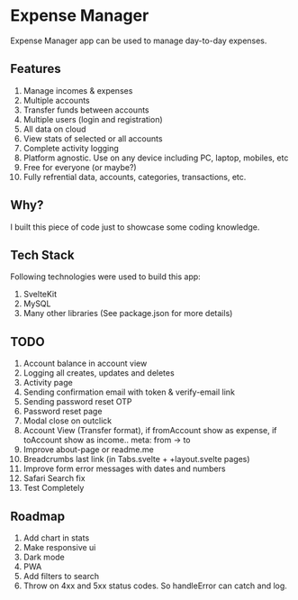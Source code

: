 # Expense Manager

Expense Manager app can be used to manage day-to-day expenses.

## Features

1. Manage incomes & expenses
2. Multiple accounts
3. Transfer funds between accounts
4. Multiple users (login and registration)
5. All data on cloud
6. View stats of selected or all accounts
7. Complete activity logging
8. Platform agnostic. Use on any device including PC, laptop, mobiles, etc
9. Free for everyone (or maybe?)
10. Fully refrential data, accounts, categories, transactions, etc.

## Why?

I built this piece of code just to showcase some coding knowledge.

## Tech Stack

Following technologies were used to build this app:

1. SvelteKit
2. MySQL
3. Many other libraries (See package.json for more details)

## TODO

1. Account balance in account view
3. Logging all creates, updates and deletes
4. Activity page
5. Sending confirmation email with token & verify-email link
6. Sending password reset OTP
7. Password reset page
8. Modal close on outclick
9. Account View (Transfer format), if fromAccount show as expense, if toAccount show as income.. meta: from -> to
10. Improve about-page or readme.me
11. Breadcrumbs last link (in Tabs.svelte + +layout.svelte pages)
12. Improve form error messages with dates and numbers
13. Safari Search fix
14. Test Completely

## Roadmap

1. Add chart in stats
3. Make responsive ui
4. Dark mode
5. PWA
6. Add filters to search
7. Throw on 4xx and 5xx status codes. So handleError can catch and log.